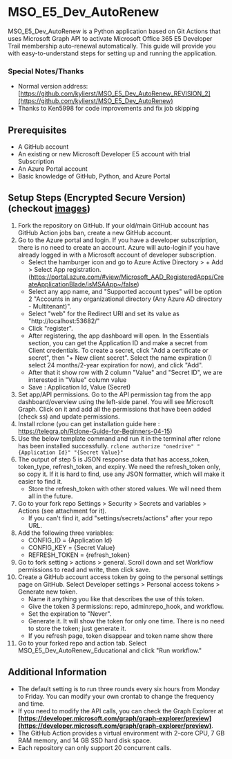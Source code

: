 # **MSO_E5_Dev_AutoRenew**

MSO_E5_Dev_AutoRenew is a Python application based on Git Actions that uses Microsoft Graph API to activate Microsoft Office 365 E5 Developer Trail membership auto-renewal automatically. This guide will provide you with easy-to-understand steps for setting up and running the application.

### Special Notes/Thanks ###
* Normal version address: [https://github.com/kylierst/MSO_E5_Dev_AutoRenew_REVISION_2](https://github.com/kylierst/MSO_E5_Dev_AutoRenew)
* Thanks to Ken5998 for code improvements and fix job skipping

## **Prerequisites**

- A GitHub account
- An existing or new Microsoft Developer E5 account with trial Subscription
- An Azure Portal account
- Basic knowledge of GitHub, Python, and Azure Portal

## **Setup Steps (Encrypted Secure Version)** (checkout [images](images/))

1. Fork the repository on GitHub. If your old/main GitHub account has GitHub Action jobs ban, create a new GitHub account.
2. Go to the Azure portal and login. If you have a developer subscription, there is no need to create an account. Azure will auto-login if you have already logged in with a Microsoft account of developer subscription.
    - Select the hamburger icon and go to Azure Active Directory > + Add > Select App registration. (https://portal.azure.com/#view/Microsoft_AAD_RegisteredApps/CreateApplicationBlade/isMSAApp~/false)
    - Select any app name, and "Supported account types" will be option 2 "Accounts in any organizational directory (Any Azure AD directory - Multitenant)".
    - Select "web" for the Redirect URI and set its value as "http://localhost:53682/"
    - Click "register".
    - After registering, the app dashboard will open. In the Essentials section, you can get the Application ID and make a secret from Client credentials. To create a secret, click "Add a certificate or secret", then "+ New client secret". Select the name expiration (I select 24 months/2-year expiration for now), and click "Add".
    - After that it show row with 2 column "Value" and "Secret ID", we are interested in "Value" column value
    - Save : Application Id, Value (Secret)
3. Set app/API permissions. Go to the API permission tag from the app dashboard/overview using the left-side panel. You will see Microsoft Graph. Click on it and add all the permissions that have been added (check ss) and update permissions.
4. Install rclone (you can get installation guide here : https://telegra.ph/Rclone-Guide-for-Beginners-04-15)
5. Use the below template command and run it in the terminal after rclone has been installed successfully.
`rclone authorize "onedrive" "{Application Id}" "{Secret Value}"`
6. The output of step 5 is JSON response data that has access_token, token_type, refresh_token, and expiry. We need the refresh_token only, so copy it. If it is hard to find, use any JSON formatter, which will make it easier to find it.
    - Store the refresh_token with other stored values. We will need them all in the future.
7. Go to your fork repo Settings > Security > Secrets and variables > Actions (see attachment for it).
    - If you can't find it, add "settings/secrets/actions" after your repo URL.
8. Add the following three variables:
    - CONFIG_ID = {Application Id}
    - CONFIG_KEY = {Secret Value}
    - REFRESH_TOKEN = {refresh_token}
9. Go to fork setting > actions > general. Scroll down and set Workflow permissions to read and write, then click save.
10. Create a GitHub account access token by going to the personal settings page on GitHub. Select Developer settings > Personal access tokens > Generate new token.
    - Name it anything you like that describes the use of this token.
    - Give the token 3 permissions: repo, admin:repo_hook, and workflow.
    - Set the expiration to "Never".
    - Generate it. It will show the token for only one time. There is no need to store the token; just generate it.
    - If you refresh page, token disappear and token name show there
11. Go to your forked repo and action tab. Select MSO_E5_Dev_AutoRenew_Educational and click "Run workflow." 

## **Additional Information**

- The default setting is to run three rounds every six hours from Monday to Friday. You can modify your own crontab to change the frequency and time.
- If you need to modify the API calls, you can check the Graph Explorer at **[https://developer.microsoft.com/graph/graph-explorer/preview](https://developer.microsoft.com/graph/graph-explorer/preview)**.
- The GitHub Action provides a virtual environment with 2-core CPU, 7 GB RAM memory, and 14 GB SSD hard disk space.
- Each repository can only support 20 concurrent calls.
